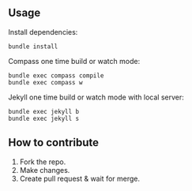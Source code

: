 ## Usage

Install dependencies:
```
bundle install
```

Compass one time build or watch mode:
```
bundle exec compass compile
bundle exec compass w
```

Jekyll one time build or watch mode with local server:
```
bundle exec jekyll b
bundle exec jekyll s
```

## How to contribute
1) Fork the repo.
2) Make changes.
3) Create pull request & wait for merge.
